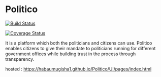 # Politico
[![Build Status](https://travis-ci.org/habaumugisha1/Politico.svg?branch=develop)](https://travis-ci.org/habaumugisha1/Politico)

[![Coverage Status](https://coveralls.io/repos/github/habaumugisha1/Politico/badge.svg?branch=develop)](https://coveralls.io/github/habaumugisha1/Politico?branch=develop)

It is a platform which both the politicians and citizens can use. Politico
enables citizens to give their mandate to politicians running for different government offices
while building trust in the process through transparency.

 hosted : https://habaumugisha1.github.io/Politico/UI/pages/index.html